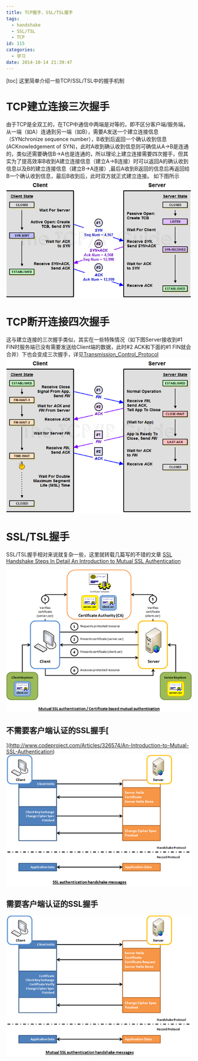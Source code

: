```yaml
---
title: TCP握手、SSL/TSL握手
tags:
  - handshake
  - SSL/TSL
  - TCP
id: 115
categories:
  - 学习
date: 2014-10-14 21:39:47
---
```


[toc]
这里简单介绍一些TCP/SSL/TSL中的握手机制

<!--more-->

# TCP建立连接三次握手

由于TCP是全双工的，在TCP中通信中两端是对等的，即不区分客户端/服务端，从一端（如A）连通到另一端（如B），需要A发送一个建立连接信息（SYNchronize sequence number），B收到后返回一个确认收到信息(ACKnowledgement of SYN)，此时A收到确认收到信息则可确信从A->B是连通的，类似还需要确信B->A也是连通的，所以理论上建立连接需要四次握手，但其实为了提高效率B收到A建立连接信息（建立A->B连接）时可以返回A的确认收到信息以及B的建立连接信息（建立B->A连接）,最后A收到B返回的信息后再返回给B一个确认收到信息，最后B收到后，此时双方就正式建立连接。
如下图所示
[![tcp3waysynch](/resources/2014/10/tcp3waysynch.png)](/resources/2014/10/tcp3waysynch.png)

# TCP断开连接四次握手

这与建立连接的三次握手类似，其实在一些特殊情况（如下图Server接收到#1 FIN时服务端已没有需要发送给Client端的数据，此时#2 ACK和下面的#1 FIN就会合并）下也会变成三次握手，详见[Transmission_Control_Protocol](http://en.wikipedia.org/wiki/Transmission_Control_Protocol)
[![tcpclose](/resources/2014/10/tcpclose.png)](/resources/2014/10/tcpclose.png)

# SSL/TSL握手

SSL/TSL握手相对来说就复杂一些，这里就转载几篇写的不错的文章
[SSL Handshake Steps In Detail
](http://www.pierobon.org/ssl/ch2/detail.htm)[An Introduction to Mutual SSL Authentication](http://www.codeproject.com/Articles/326574/An-Introduction-to-Mutual-SSL-Authentication)

![mutualssl_small](/resources/2014/10/mutualssl_small.png)

## 不需要客户端认证的SSL握手[
](http://www.codeproject.com/Articles/326574/An-Introduction-to-Mutual-SSL-Authentication)[![1WaySSL](/resources/2014/10/1WaySSL.png)
](/resources/2014/10/1WaySSL.png)

## 需要客户端认证的SSL握手

[![2WaySSL](/resources/2014/10/2WaySSL.png)](/resources/2014/10/2WaySSL.png)[
](http://www.codeproject.com/Articles/326574/An-Introduction-to-Mutual-SSL-Authentication)